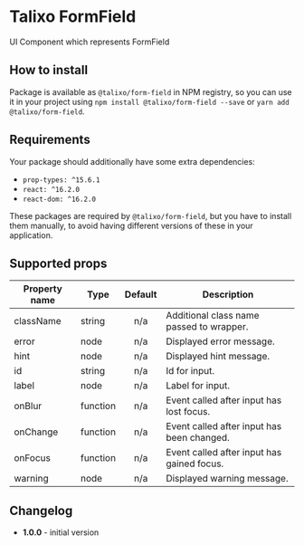 # Talixo FormField

UI Component which represents FormField

## How to install

Package is available as `@talixo/form-field` in NPM registry, so you can use it in your project
using `npm install @talixo/form-field --save` or `yarn add @talixo/form-field`.

## Requirements

Your package should additionally have some extra dependencies:

- `prop-types: ^15.6.1`
- `react: ^16.2.0`
- `react-dom: ^16.2.0`

These packages are required by `@talixo/form-field`, but you have to install them manually,
to avoid having different versions of these in your application.

## Supported props

Property name | Type      | Default | Description
--------------|-----------|:-------:|--------------------------------
className     | string    | n/a     | Additional class name passed to wrapper.
error         | node      | n/a     | Displayed error message.
hint          | node      | n/a     | Displayed hint message.
id            | string    | n/a     | Id for input.
label         | node      | n/a     | Label for input.
onBlur        | function  | n/a     | Event called after input has lost focus.
onChange      | function  | n/a     | Event called after input has been changed.
onFocus       | function  | n/a     | Event called after input has gained focus.
warning       | node      | n/a     | Displayed warning message.

## Changelog

- **1.0.0** - initial version
